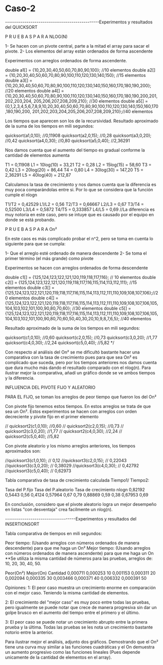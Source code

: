 # Caso-2

------------------------------------------------Experimentos y resultados del QUICKSORT


P R U E B A S P A R A NLOG(N)

1- Se hacen con un pivote central, parte a la mitad el array para sacar el pivote.
2- Los elementos del array están ordenados de forma ascendente

Experimentos con arreglos ordenados de forma ascendente.

double a1[] = {10,20,30,40,50,60,70,80,90,100}; //10 elementos
double a2[] = {10,20,30,40,50,60,70,80,90,100,110,120,130,140,150}; //15 elementos
double a3[] = {10,20,30,40,50,60,70,80,90,100,110,120,130,140,150,160,170,180,190,200}; //20 elementos
double a4[] = {10,20,30,40,50,60,70,80,90,100,110,120,130,140,150,160,170,180,190,200,201,202,203,204,
205,206,207,208,209,210}; //30 elementos
double a5[] = {0,1,2,3,4,5,6,7,8,9,10,20,30,40,50,60,70,80,90,100,110,120,130,140,150,160,170,180,190,200,
201,202,203,204,205,206,207,208,209,210};//40 elementos

Los tiempos que aparecen son los de la recursividad. 
Resultado aproximado de la suma de los tiempos en mili segundos:

quicksort(a1,0,10); //0,11908 
quicksort(a2,0,15); //0,28 
quicksort(a3,0,20); //0,42 
quicksort(a4,0,30); //0,80 
quicksort(a5,0,40); //2,36291 

Nos damos cuenta que el aumento del tiempo es gradual conforme la cantidad de elementos aumenta

T1 = 0,11908 	L1 = 10log(10) = 33,21
T2 = 0,28 	  L2 = 15log(15) = 58,60
T3 = 0,42 	  L3 = 20log(20) = 86,44
T4 = 0,80 	  L4 = 30log(30) = 147,20
T5 = 2,36291 	L5 = 40log(40) = 212,87

Calculamos la tasa de crecimiento y nos damos cuenta que la diferencia es muy poca comparándolas entre si. 
Por lo que se considera que la función cumple el nlogn

T1/T2 = 0,42529 	L1/L2 = 0,56 
T2/T3 = 0,66667 	L2/L3 = 0,67
T3/T4 = 0,52500 	L3/L4 = 0,5872
T4/T5 = 0,333857 	L4/L5 = 0,69 //La diferencia es muy notoria en este caso, pero se intuye que es causado 
por el equipo en donde se está probando.



P R U E B A S P A R A On² 

En este caos es más complicado probar el n^2, pero se toma en cuenta lo siguiente para que se cumpla:

1- Que el arreglo esté ordenado de manera descendente
2- Se toma el primer término (el más grande) como pivote

Experimentos se hacen con arreglos ordenados de forma descendente

double c1[] = {125,124,123,122,121,120,119,118,117,116}; // 10 elementos
double c2[] = {125,124,123,122,121,120,119,118,117,116,115,114,113,112,111}; //15 elementos
double c3[] = {125,124,123,122,121,120,119,118,117,116,115,114,113,112,111,110,109,108,107,106};//20 elementos
double c4[] = {125,124,123,122,121,120,119,118,117,116,115,114,113,112,111,110,109,108,107,106,105,
104,103,102,101,100,90,80,70,60}; //30 elementos
double c5[] = {125,124,123,122,121,120,119,118,117,116,115,114,113,112,111,110,109,108,107,106,105,
104,103,102,101,100,90,80,70,60,50,40,30,20,10,9,8,7,6,5}; //40 elementos

Resultado aproximado de la suma de los tiempos en mili segundos:

quicksort(c1,0,10); //0,60
quicksort(c2,0,15); //0,73 
quicksort(c3,0,20); //1,77 
quicksort(c4,0,30); //2,24 
quicksort(c5,0,40); //5,82
*/

Con respecto al análisis del On² se me dificultó bastante hacer una comparativa con la tasa de crecimiento pues para que sea On² es complicado que suceda, pero por los tiempos anteriores nos damos cuenta que dura mucho más dando el resultado comparado con el nlog(n). Para ilustrar mejor la comparativa, añadí un gráfico donde se ve ambos tiempos y la diferencia. 


INFLUENCIA DEL PIVOTE FIJO Y ALEATORIO 


PARA EL FIJO, se toman los arreglos de peor tiempo que fueron los del On²

Con pivote fijo tenemos estos tiempos. En estos arreglos se trata de que sea un On². Estos experimentos se hacen con arreglos con orden decreciente y pivote fijo en el primer elemento

// quicksort2(c1,0,10); //0,60
// quicksort2(c2,0,15); //0,73 
// quicksort2(c3,0,20); //1,77 
// quicksort2(c4,0,30); //2,24 
// quicksort2(c5,0,40); //5,82

Con pivote aleatorio y los mismo arreglos anteriores, los tiempos aproximados son: 

//quicksort3(c1,0,10); // 0,12
//quicksort3(c2,0,15); // 0,22043
//quicksort3(c3,0,20); // 0,38029
//quicksort3(c4,0,30); // 0,42792
//quicksort3(c5,0,40); // 0,62973

Tabla comparativa de tasa de crecimiento calculada Tiempo1/ Tiempo2:

Tasa del P.fijo    Tasa del P.aleatorio    Tasa de crecimiento nlogn
   0,82192 			         0,5443 					            0,56
   0,4124                0,57964                      0,67
   0,79                  0,88869                      0,59
   0,38                  0,67953                      0,69

En conclusión, considero que el pivote aleatorio logra un mejor desempeño en listas "con desventaja"
crea facilmente un nlog(n). 


------------------------------------Experimentos y resultados del INSERTIONSORT

Tabla comparativa de tiempos en mili segundos:

Peor tiempo: (Usando arreglos con nùmeros ordenados de manera descendente) para que me haga un On²
Mejor tiempo: (Usando arreglos con números ordenados de manera ascendente) para que me haga un On
**Se utiliza la misma cantidad de números para las pruebas, arreglos de: 10, 20, 30, 40, 50.

  Peor(On²)   Mejor(On)  Cantidad 
  0,000711     0,000253    10
  0,001153     0,000311    20
  0,002094     0,000335    30
  0,003466     0,000371    40
  0,006332     0,000391    50

Opiniones:
1: El peor caso muestra un crecimiento enorme en comparación con el mejor caso. Teniendo la misma cantidad de elementos.

2: El crecimiento del "mejor caso" es muy poco entre todas las pruebas, pero igualmente se puede notar que crece de manera progresiva sin dar un golpe brusco en el aumento del tiempo entre el primero y el último.

3: El peor caso se puede notar un crecimiento abrupto entre la primera prueba y la última. Todas las pruebas se les nota un crecimiento bastante notorio entre la anterior.

Para ilustrar mejor el análisis, adjunto dos gráficos. Demostrando que el On² tiene una curva muy similar a las funciones cuadráticas y el On demuestra un aumento progresivo como las funciones lineales
(Pues depende unicamente de la cantidad de elementos en el array).


